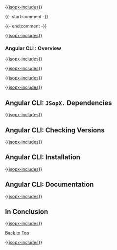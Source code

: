 ﻿{{[jsopx-includes](AllGlobal/Master/Includes/Content/Template/Technologies/AngularCli/Header.md)}}


{{- start:comment -}}
<!-- START JSOPX NOVA DOCX HEADER
group: 'Technologies'
subGroup: 'Angular CLI'
IsProductionReady: true
IsDraft: false
toc: true
END JSOPX NOVA DOCX HEADER -->
{{- end:comment -}}

{{[jsopx-includes](AllGlobal/Master/Includes/Content/Common/Draft-Notice.md)}}

### Angular CLI : Overview

{{[jsopx-includes](AllGlobal/Master/Includes/Content/Template/Technologies/AngularCli/Overview.md)}}

{{[jsopx-includes](AllGlobal/Master/Includes/Content/Common/Current-Phase.md)}}

{{[jsopx-includes](AllGlobal/Master/Includes/Content/Template/Technologies/AngularCli/BodyContent.md)}}

{{[jsopx-includes](AllGlobal/Master/Includes/Content/Common/Alerts-Current.md)}}


## Angular CLI: `JSopX.` Dependencies

{{[jsopx-includes](AllGlobal/Master/Includes/Content/Template/Technologies/AngularCli/JsopxDependencies.md)}}


## Angular CLI: Checking Versions

{{[jsopx-includes](AllGlobal/Master/Includes/Content/Template/Technologies/AngularCli/CheckingVersions.md)}}


## Angular CLI: Installation

{{[jsopx-includes](AllGlobal/Master/Includes/Content/Template/Technologies/AngularCli/Installation.md)}}

## Angular CLI: Documentation

{{[jsopx-includes](AllGlobal/Master/Includes/Content/Template/Technologies/AngularCli/Documentation.md)}}

## In Conclusion

{{[jsopx-includes](AllGlobal/Master/Includes/Content/Template/Technologies/AngularCli/InConclusion.md)}}

[Back to Top](#table-of-contents)

{{[jsopx-includes](AllGlobal/Master/Includes/Content/Layout/Footer.md)}}